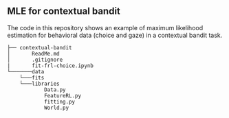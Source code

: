 
## MLE for contextual bandit 

The code in this repository shows an example of maximum likelihood estimation for behavioral data (choice and gaze) in a contextual bandit task. 

```
├── contextual-bandit
│   	ReadMe.md
│   	.gitignore
|       fit-frl-choice.ipynb
└───────data
 	└───fits
    └───libraries
            Data.py
            FeatureRL.py
            fitting.py
            World.py
```